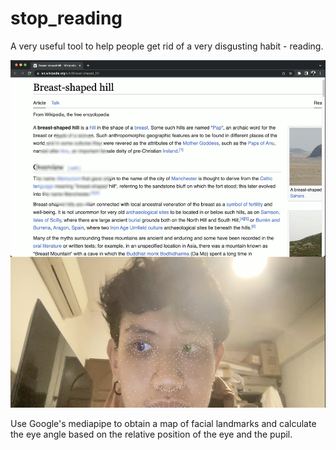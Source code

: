 # stop_reading
A very useful tool to help people get rid of a very disgusting habit - reading.

![Alt text](example.png?raw=true "Example Screenshot")

Use Google's mediapipe to obtain a map of facial landmarks and calculate the eye angle based on the relative position of the eye and the pupil. 
